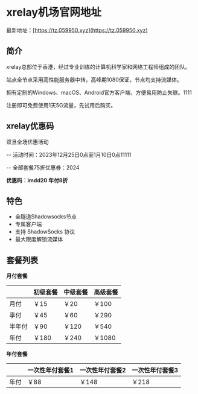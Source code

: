# xrelay机场官网地址

最新地址：[https://tz.059950.xyz](https://tz.059950.xyz)

## 简介

xrelay总部位于香港，经过专业训练的计算机科学家和网络工程师组成的团队。

站点全节点采用高性能服务器中转，高峰期1080保证，节点均支持流媒体。

拥有定制的Windows、macOS、Android官方客户端，方便易用防止失联。1111

注册即可免费使用1天5G流量，先试用后购买。

## xrelay优惠码

双旦全场优惠活动

-- 活动时间：2023年12月25日0点至1月10日0点11111

-- 全部套餐75折优惠券：2024

**优惠码：imdd20 年付8折**

## 特色

* 全隧道Shadowsocks节点
* 专属客户端
* 支持 ShadowSocks 协议
* 最大限度解锁流媒体

## 套餐列表

**月付套餐**

||初级套餐|中级套餐|高级套餐|
|----|----|----|----|
|月付|￥15|￥20|￥100|
|季付|￥45|￥60|￥290|
|半年付|￥90|￥120|￥540|
|年付|￥180|￥240|￥1080|

**年付套餐**

||一次性年付套餐1|一次性年付套餐2|一次性年付套餐3|
|----|----|----|----|
|年付|￥88|￥148|￥218|
